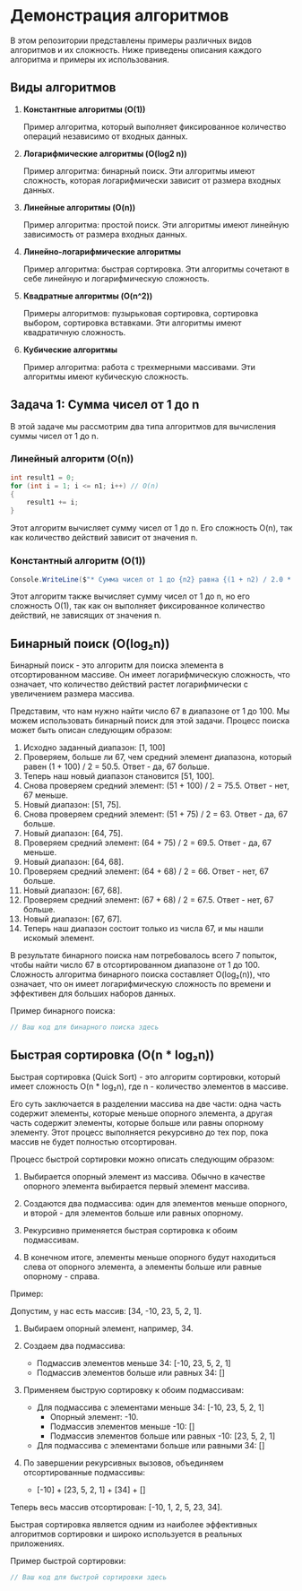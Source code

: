 # Демонстрация алгоритмов

В этом репозитории представлены примеры различных видов алгоритмов и их сложность. Ниже приведены описания каждого алгоритма и примеры их использования.

## Виды алгоритмов

1. **Константные алгоритмы (O(1))**

   Пример алгоритма, который выполняет фиксированное количество операций независимо от входных данных.

2. **Логарифмические алгоритмы (O(log2 n))**

   Пример алгоритма: бинарный поиск. Эти алгоритмы имеют сложность, которая логарифмически зависит от размера входных данных.

3. **Линейные алгоритмы (O(n))**

   Пример алгоритма: простой поиск. Эти алгоритмы имеют линейную зависимость от размера входных данных.

4. **Линейно-логарифмические алгоритмы**

   Пример алгоритма: быстрая сортировка. Эти алгоритмы сочетают в себе линейную и логарифмическую сложность.

5. **Квадратные алгоритмы (O(n^2))**

   Примеры алгоритмов: пузырьковая сортировка, сортировка выбором, сортировка вставками. Эти алгоритмы имеют квадратичную сложность.

6. **Кубические алгоритмы**

   Пример алгоритма: работа с трехмерными массивами. Эти алгоритмы имеют кубическую сложность.

## Задача 1: Сумма чисел от 1 до n

В этой задаче мы рассмотрим два типа алгоритмов для вычисления суммы чисел от 1 до n.

### Линейный алгоритм (O(n))

```csharp
int result1 = 0;
for (int i = 1; i <= n1; i++) // O(n)
{
    result1 += i;
}
```

Этот алгоритм вычисляет сумму чисел от 1 до n. Его сложность O(n), так как количество действий зависит от значения n.

### Константный алгоритм (O(1))

```csharp
Console.WriteLine($"* Сумма чисел от 1 до {n2} равна {(1 + n2) / 2.0 * n2}");
```

Этот алгоритм также вычисляет сумму чисел от 1 до n, но его сложность O(1), так как он выполняет фиксированное количество действий, не зависящих от значения n.

## Бинарный поиск (O(log₂n))

Бинарный поиск - это алгоритм для поиска элемента в отсортированном массиве. Он имеет логарифмическую сложность, что означает, что количество действий растет логарифмически с увеличением размера массива.

Представим, что нам нужно найти число 67 в диапазоне от 1 до 100. Мы можем использовать бинарный поиск для этой задачи. Процесс поиска может быть описан следующим образом:

1. Исходно заданный диапазон: [1, 100]
2. Проверяем, больше ли 67, чем средний элемент диапазона, который равен (1 + 100) / 2 = 50.5. Ответ - да, 67 больше.
3. Теперь наш новый диапазон становится [51, 100].
4. Снова проверяем средний элемент: (51 + 100) / 2 = 75.5. Ответ - нет, 67 меньше.
5. Новый диапазон: [51, 75].
6. Снова проверяем средний элемент: (51 + 75) / 2 = 63. Ответ - да, 67 больше.
7. Новый диапазон: [64, 75].
8. Проверяем средний элемент: (64 + 75) / 2 = 69.5. Ответ - да, 67 меньше.
9. Новый диапазон: [64, 68].
10. Проверяем средний элемент: (64 + 68) / 2 = 66. Ответ - нет, 67 больше.
11. Новый диапазон: [67, 68].
12. Проверяем средний элемент: (67 + 68) / 2 = 67.5. Ответ - нет, 67 больше.
13. Новый диапазон: [67, 67].
14. Теперь наш диапазон состоит только из числа 67, и мы нашли искомый элемент.

В результате бинарного поиска нам потребовалось всего 7 попыток, чтобы найти число 67 в отсортированном диапазоне от 1 до 100. Сложность алгоритма бинарного поиска составляет O(log₂(n)), что означает, что он имеет логарифмическую сложность по времени и эффективен для больших наборов данных.

Пример бинарного поиска:

```csharp
// Ваш код для бинарного поиска здесь
```

## Быстрая сортировка (O(n \* log₂n))

Быстрая сортировка (Quick Sort) - это алгоритм сортировки, который имеет сложность O(n \* log₂n), где n - количество элементов в массиве.

Его суть заключается в разделении массива на две части: одна часть содержит элементы, которые меньше опорного элемента, а другая часть содержит элементы, которые больше или равны опорному элементу. Этот процесс выполняется рекурсивно до тех пор, пока массив не будет полностью отсортирован.

Процесс быстрой сортировки можно описать следующим образом:

1. Выбирается опорный элемент из массива. Обычно в качестве опорного элемента выбирается первый элемент массива.

2. Создаются два подмассива: один для элементов меньше опорного, и второй - для элементов больше или равных опорному.

3. Рекурсивно применяется быстрая сортировка к обоим подмассивам.

4. В конечном итоге, элементы меньше опорного будут находиться слева от опорного элемента, а элементы больше или равные опорному - справа.

Пример:

Допустим, у нас есть массив: [34, -10, 23, 5, 2, 1].

1. Выбираем опорный элемент, например, 34.

2. Создаем два подмассива:

   - Подмассив элементов меньше 34: [-10, 23, 5, 2, 1]
   - Подмассив элементов больше или равных 34: []

3. Применяем быструю сортировку к обоим подмассивам:

   - Для подмассива с элементами меньше 34: [-10, 23, 5, 2, 1]
     - Опорный элемент: -10.
     - Подмассив элементов меньше -10: []
     - Подмассив элементов больше или равных -10: [23, 5, 2, 1]
   - Для подмассива с элементами больше или равными 34: []

4. По завершении рекурсивных вызовов, объединяем отсортированные подмассивы:
   - [-10] + [23, 5, 2, 1] + [34] + []

Теперь весь массив отсортирован: [-10, 1, 2, 5, 23, 34].

Быстрая сортировка является одним из наиболее эффективных алгоритмов сортировки и широко используется в реальных приложениях.

Пример быстрой сортировки:

```csharp
// Ваш код для быстрой сортировки здесь
```
